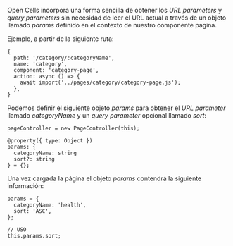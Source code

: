 Open Cells incorpora una forma sencilla de obtener los *URL parameters* y *query parameters* sin necesidad de leer el URL actual a través de un objeto llamado *params* definido en el contexto de nuestro componente pagina.

Ejemplo, a partir de la siguiente ruta:

```
{
  path: '/category/:categoryName',
  name: 'category',
  component: 'category-page',
  action: async () => {
    await import('../pages/category/category-page.js');
  },
}
```

Podemos definir el siguiente objeto *params* para obtener el *URL parameter* llamado *categoryName* y un *query parameter* opcional llamado *sort*:

```
pageController = new PageController(this);

@property({ type: Object })
params: {
  categoryName: string
  sort?: string
} = {};
```

Una vez cargada la página el objeto *params* contendrá la siguiente información:

```
params = {
  categoryName: 'health',
  sort: 'ASC',
};

// USO
this.params.sort;
```